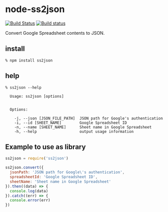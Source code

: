 # node-ss2json

[![Build Status](https://travis-ci.org/abetomo/node-ss2json.svg?branch=master)](https://travis-ci.org/abetomo/node-ss2json)
[![Build status](https://ci.appveyor.com/api/projects/status/ss6t664ub3v6lfds/branch/master?svg=true)](https://ci.appveyor.com/project/abetomo/node-ss2json/branch/master)

Convert Google Spreadsheet contents to JSON.

## install
```
% npm install ss2json
```

## help
```
% ss2json --help

  Usage: ss2json [options]


  Options:

    -j, --json [JSON_FILE_PATH]  JSON path for Google's authentication
    -i, --id [SHEET_NAME]        Google Spreadsheet ID
    -n, --name [SHEET_NAME]      Sheet name in Google Spreadsheet
    -h, --help                   output usage information
```

## Example to use as library
```javascript
ss2json = require('ss2json')

ss2json.convert({
  jsonPath: 'JSON path for Google\'s authentication',
  spreadsheetId: 'Google Spreadsheet ID',
  sheetName: 'Sheet name in Google Spreadsheet'
}).then((data) => {
  console.log(data)
}).catch((err) => {
  console.error(err)
})
```
